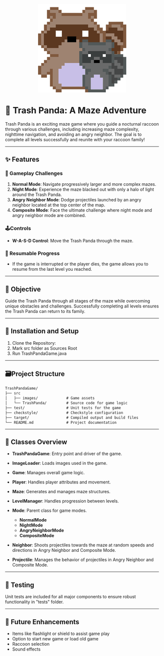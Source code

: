 <div align="center">
    <img width="289" src="./src/images/destination.png" alt="RaccoonFamily" />
</div>

# 🦝 Trash Panda: A Maze Adventure

Trash Panda is an exciting maze game where you guide a nocturnal raccoon through various challenges, including increasing maze complexity, nighttime navigation, and avoiding an angry neighbor. The goal is to complete all levels successfully and reunite with your raccoon family!

---
## ✨ Features
### 🤯 Gameplay Challenges
1. **Normal Mode**: Navigate progressively larger and more complex mazes.
2. **Night Mode**: Experience the maze blacked out with only a halo of light around the Trash Panda.
3. **Angry Neighbor Mode**: Dodge projectiles launched by an angry neighbor located at the top center of the map.
4. **Composite Mode**: Face the ultimate challenge where night mode and angry neighbor mode are combined.

### 🕹️Controls
- **W-A-S-D Control**: Move the Trash Panda through the maze.

### 💾 Resumable Progress
- If the game is interrupted or the player dies, the game allows you to resume from the last level you reached.

---
## 🥅 Objective
Guide the Trash Panda through all stages of the maze while overcoming unique obstacles and challenges. Successfully completing all levels ensures the Trash Panda can return to its family.

---
## 🔧 Installation and Setup

1. Clone the Repository:
2. Mark src folder as Sources Root
3. Run TrashPandaGame.java
---

## ️️🗃️Project Structure

```plaintext
TrashPandaGame/
├── src
│   ├── images/             # Game assets
│   └── TrashPanda/         # Source code for game logic
├── test/                   # Unit tests for the game
├── checkstyle/             # Checkstyle configuration
├── target/                 # Compiled output and build files
└── README.md               # Project documentation
```

---

## 🧾 Classes Overview

- **TrashPandaGame**: Entry point and driver of the game.
- **ImageLoader**: Loads images used in the game.
- **Game**: Manages overall game logic.
- **Player**: Handles player attributes and movement.
- **Maze**: Generates and manages maze structures.
- **LevelManager**: Handles progression between levels.
- **Mode**: Parent class for game modes.
  - **NormalMode**
  - **NightMode**
  - **AngryNeighborMode**
  - **CompositeMode**

- **Neighbor**: Shoots projectiles towards the maze at random speeds and directions in Angry Neighbor and Composite Mode.
- **Projectile**: Manages the behavior of projectiles in Angry Neighbor and Composite Mode.
    
---

## 🧪 Testing
Unit tests are included for all major components to ensure robust functionality in "tests" folder.

---

## 🔮 Future Enhancements
- Items like flashlight or shield to assist game play
- Option to start new game or load old game
- Raccoon selection
- Sound effects
